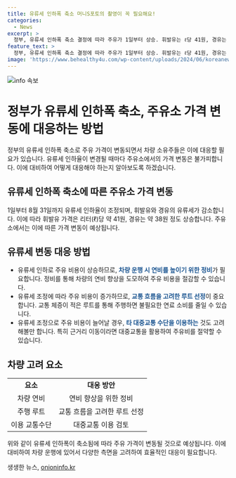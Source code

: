 ```yaml
---
title: 유류세 인하폭 축소 머니S포토의 촬영이 꼭 필요해요!
categories:
  - News
excerpt: >
  정부, 유류세 인하폭 축소 결정에 따라 주유가 1일부터 상승. 휘발유는 ℓ당 41원, 경유는 38원 가량 인상되며, 시민들의 관심 집중.
feature_text: >
  정부, 유류세 인하폭 축소 결정에 따라 주유가 1일부터 상승. 휘발유는 ℓ당 41원, 경유는 38원 가량 인상되며, 시민들의 관심 집중.
image: 'https://www.behealthy4u.com/wp-content/uploads/2024/06/koreanews.jpg'
---
```


<p><img src="https://www.behealthy4u.com/wp-content/uploads/2024/06/koreanews.jpg" alt="info 속보" /></p>

<h1>정부가 유류세 인하폭 축소, 주유소 가격 변동에 대응하는 방법</h1>

<p data-ke-size="size16">정부의 유류세 인하폭 축소로 주유 가격이 변동되면서 차량 소유주들은 이에 대응할 필요가 있습니다. 유류세 인하율이 변경될 때마다 주유소에서의 가격 변동은 불가피합니다. 이에 대비하여 어떻게 대응해야 하는지 알아보도록 하겠습니다.</p>

<h2 data-ke-size="size26">유류세 인하폭 축소에 따른 주유소 가격 변동</h2>

<p data-ke-size="size16">1일부터 8월 31일까지 유류세 인하율이 조정되며, 휘발유와 경유의 유류세가 감소합니다. 이에 따라 휘발유 가격은 리터(ℓ)당 약 41원, 경유는 약 38원 정도 상승합니다. 주유소에서는 이에 따른 가격 변동이 예상됩니다.</p>

<h2 data-ke-size="size26">유류세 변동 대응 방법</h2>

<ul>
  <li>유류세 인하로 주유 비용이 상승하므로, <b><span style="color: #1a5490;">차량 운행 시 연비를 높이기 위한 정비</span></b>가 필요합니다. 정비를 통해 차량의 연비 향상을 도모하여 주유 비용을 절감할 수 있습니다.</li>
  <li>유류세 조정에 따라 주유 비용이 증가하므로, <b><span style="color: #1a5490;">교통 흐름을 고려한 루트 선정</span></b>이 중요합니다. 교통 체증이 적은 루트를 통해 주행하면 불필요한 연료 소비를 줄일 수 있습니다.</li>
  <li>유류세 조정으로 주유 비용이 늘어날 경우, <b><span style="color: #1a5490;">타 대중교통 수단을 이용하는</span></b> 것도 고려해볼만 합니다. 특히 근거리 이동이라면 대중교통을 활용하여 주유비를 절약할 수 있습니다.</li>
</ul>

<h2 data-ke-size="size26">차량 고려 요소</h2>

<table>
  <tr>
    <td style="text-align: center; height: 17px;"><b>요소</b></td>
    <td style="text-align: center; height: 17px;"><b>대응 방안</b></td>
  </tr>
  <tr>
    <td style="text-align: center; height: 17px;">차량 연비</td>
    <td style="text-align: center; height: 17px;">연비 향상을 위한 정비</td>
  </tr>
  <tr>
    <td style="text-align: center; height: 17px;">주행 루트</td>
    <td style="text-align: center; height: 17px;">교통 흐름을 고려한 루트 선정</td>
  </tr>
  <tr>
    <td style="text-align: center; height: 17px;">이용 교통수단</td>
    <td style="text-align: center; height: 17px;">대중교통 이용 검토</td>
  </tr>
</table>

<p data-ke-size="size16">위와 같이 유류세 인하폭이 축소됨에 따라 주유 가격이 변동될 것으로 예상됩니다. 이에 대비하여 차량 운행에 있어서 다양한 측면을 고려하여 효율적인 대응이 필요합니다.</p>
생생한 뉴스, <a href="https://onioninfo.kr" rel="dofollow">onioninfo.kr</a>


